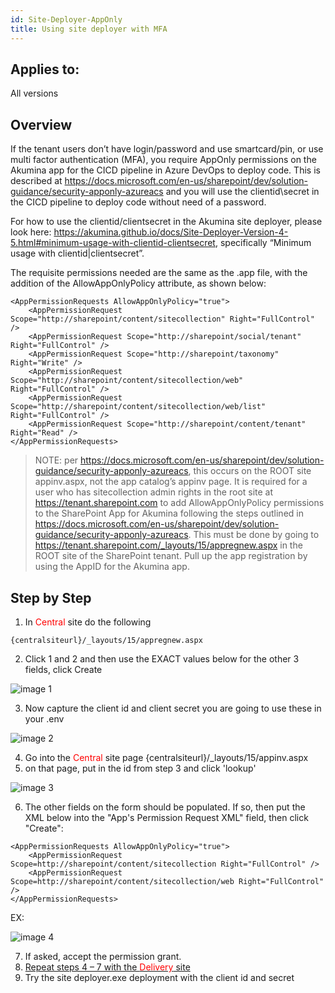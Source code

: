 ```yaml
---
id: Site-Deployer-AppOnly
title: Using site deployer with MFA
---
```


## Applies to:
All versions

## Overview

If the tenant users don’t have login/password and use smartcard/pin, or use multi factor authentication (MFA), you require AppOnly permissions on the Akumina app for the CICD pipeline in Azure DevOps to deploy code. This is described at https://docs.microsoft.com/en-us/sharepoint/dev/solution-guidance/security-apponly-azureacs and you will use the clientid\secret in the CICD pipeline to deploy code without need of a password.
 
For how to use the clientid/clientsecret in the Akumina site deployer, please look here: https://akumina.github.io/docs/Site-Deployer-Version-4-5.html#minimum-usage-with-clientid-clientsecret, specifically “Minimum usage with clientid|clientsecret”.
 
The requisite permissions needed are the same as the .app file, with the addition of the AllowAppOnlyPolicy attribute, as shown below:
 
    <AppPermissionRequests AllowAppOnlyPolicy="true">
        <AppPermissionRequest Scope="http://sharepoint/content/sitecollection" Right="FullControl" />
        <AppPermissionRequest Scope="http://sharepoint/social/tenant" Right="FullControl" />
        <AppPermissionRequest Scope="http://sharepoint/taxonomy" Right="Write" />
        <AppPermissionRequest Scope="http://sharepoint/content/sitecollection/web" Right="FullControl" />
        <AppPermissionRequest Scope="http://sharepoint/content/sitecollection/web/list" Right="FullControl" />
        <AppPermissionRequest Scope="http://sharepoint/content/tenant" Right="Read" /> 
    </AppPermissionRequests>

> NOTE: per https://docs.microsoft.com/en-us/sharepoint/dev/solution-guidance/security-apponly-azureacs, this occurs on the ROOT site appinv.aspx, not the app catalog’s appinv page. It is required for a user who has sitecollection admin rights in the root site at https://tenant.sharepoint.com to add AllowAppOnlyPolicy permissions to the SharePoint App for Akumina following the steps outlined in https://docs.microsoft.com/en-us/sharepoint/dev/solution-guidance/security-apponly-azureacs. This must be done by going to https://tenant.sharepoint.com/_layouts/15/appregnew.aspx in the ROOT site of the SharePoint tenant. Pull up the app registration by using the AppID for the Akumina app.


## Step by Step

1)	In <span style="color:red">Central</span> site do the following

```
{centralsiteurl}/_layouts/15/appregnew.aspx
```

2)	Click 1 and 2 and then use the EXACT values below for the other 3 fields, click Create

![image 1](https://akumina.azureedge.net/wiki/AkuminaDev/apponly/1.png)

3)	Now capture the client id and client secret you are going to use these in your .env

![image 2](https://akumina.azureedge.net/wiki/AkuminaDev/apponly/2.png)

4)	Go into the <span style="color:red">Central</span> site page {centralsiteurl}/_layouts/15/appinv.aspx
5)	on that page, put in the id from step 3 and click 'lookup'

![image 3](https://akumina.azureedge.net/wiki/AkuminaDev/apponly/3.png)

6)	The other fields on the form should be populated. If so, then put the XML below into the "App's Permission Request XML" field, then click "Create":

```
<AppPermissionRequests AllowAppOnlyPolicy="true">
    <AppPermissionRequest Scope=http://sharepoint/content/sitecollection Right="FullControl" />
    <AppPermissionRequest Scope=http://sharepoint/content/sitecollection/web Right="FullControl" />
</AppPermissionRequests>
```
EX:

![image 4](https://akumina.azureedge.net/wiki/AkuminaDev/apponly/4.png)

7)	If asked, accept the permission grant.
8)	<ins>Repeat steps 4 – 7 with the <span style="color:red">Delivery</span> site</ins>
9)	Try the site deployer.exe deployment with the client id and secret
